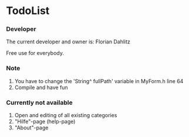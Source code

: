 # TodoList
### Developer
The current developer and owner is: Florian Dahlitz

Free use for everybody.

### Note
1. You have to change the 'String^ fullPath' variable in MyForm.h line 64
2. Compile and have fun

### Currently not available
1. Open and editing of all existing categories
2. "Hilfe"-page (help-page)
3. "About"-page
